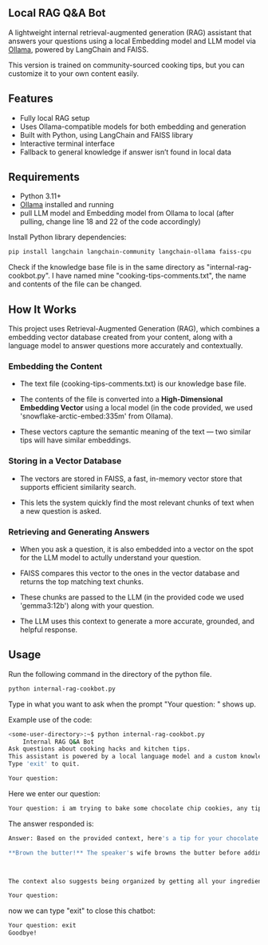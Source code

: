 ## Local RAG Q&A Bot

A lightweight internal retrieval-augmented generation (RAG) assistant that answers your questions using a local Embedding model and LLM model via [Ollama](https://ollama.com), powered by LangChain and FAISS.

This version is trained on community-sourced cooking tips, but you can customize it to your own content easily.

## Features

- Fully local RAG setup
- Uses Ollama-compatible models for both embedding and generation
- Built with Python, using LangChain and FAISS library
- Interactive terminal interface
- Fallback to general knowledge if answer isn’t found in local data

## Requirements

- Python 3.11+
- [Ollama](https://ollama.com) installed and running
- pull LLM model and Embedding model from Ollama to local (after pulling, change line 18 and 22 of the code accordingly)

Install Python library dependencies:
```bash
pip install langchain langchain-community langchain-ollama faiss-cpu
```

Check if the knowledge base file is in the same directory as "internal-rag-cookbot.py". I have named mine "cooking-tips-comments.txt", the name and contents of the file can be changed. 

## How It Works

This project uses Retrieval-Augmented Generation (RAG), which combines a embedding vector database created from your content, along with a language model to answer questions more accurately and contextually.

### Embedding the Content

- The text file (cooking-tips-comments.txt) is our knowledge base file.

- The contents of the file is converted into a **High-Dimensional Embedding Vector** using a local model (in the code provided, we used 'snowflake-arctic-embed:335m' from Ollama).

- These vectors capture the semantic meaning of the text — two similar tips will have similar embeddings. 

### Storing in a Vector Database

- The vectors are stored in FAISS, a fast, in-memory vector store that supports efficient similarity search.

- This lets the system quickly find the most relevant chunks of text when a new question is asked.

### Retrieving and Generating Answers

- When you ask a question, it is also embedded into a vector on the spot for the LLM model to actully understand your question.

- FAISS compares this vector to the ones in the vector database and returns the top matching text chunks.

- These chunks are passed to the LLM (in the provided code we used 'gemma3:12b') along with your question.

- The LLM uses this context to generate a more accurate, grounded, and helpful response.

## Usage

Run the following command in the directory of the python file. 
```bash
python internal-rag-cookbot.py
```

Type in what you want to ask when the prompt "Your question: " shows up. 

Example use of the code:
```bash
<some-user-directory>:~$ python internal-rag-cookbot.py
    Internal RAG Q&A Bot    
Ask questions about cooking hacks and kitchen tips.
This assistant is powered by a local language model and a custom knowledge base built from community-sourced cooking advice.
Type 'exit' to quit.

Your question:
```

Here we enter our question:
```bash
Your question: i am trying to bake some chocolate chip cookies, any tips?
```

The answer responded is:
```bash
Answer: Based on the provided context, here's a tip for your chocolate chip cookies:

**Brown the butter!** The speaker's wife browns the butter before adding it to the dough, and he says they're the best cookies he's ever had.



The context also suggests being organized by getting all your ingredients and containers ready beforehand. 

Your question: 
```

now we can type "exit" to close this chatbot: 

```bash
Your question: exit
Goodbye!
```




